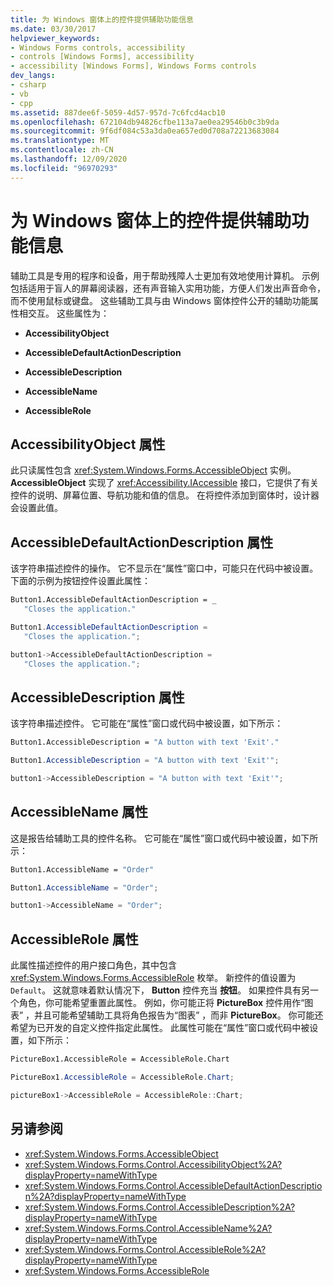 ```yaml
---
title: 为 Windows 窗体上的控件提供辅助功能信息
ms.date: 03/30/2017
helpviewer_keywords:
- Windows Forms controls, accessibility
- controls [Windows Forms], accessibility
- accessibility [Windows Forms], Windows Forms controls
dev_langs:
- csharp
- vb
- cpp
ms.assetid: 887dee6f-5059-4d57-957d-7c6fcd4acb10
ms.openlocfilehash: 672104db94826cfbe113a7ae0ea29546b0c3b9da
ms.sourcegitcommit: 9f6df084c53a3da0ea657ed0d708a72213683084
ms.translationtype: MT
ms.contentlocale: zh-CN
ms.lasthandoff: 12/09/2020
ms.locfileid: "96970293"
---
```

# <a name="providing-accessibility-information-for-controls-on-a-windows-form"></a>为 Windows 窗体上的控件提供辅助功能信息
辅助工具是专用的程序和设备，用于帮助残障人士更加有效地使用计算机。 示例包括适用于盲人的屏幕阅读器，还有声音输入实用功能，方便人们发出声音命令，而不使用鼠标或键盘。 这些辅助工具与由 Windows 窗体控件公开的辅助功能属性相交互。 这些属性为：  
  
- **AccessibilityObject**  
  
- **AccessibleDefaultActionDescription**  
  
- **AccessibleDescription**  
  
- **AccessibleName**  
  
- **AccessibleRole**  
  
## <a name="accessibilityobject-property"></a>AccessibilityObject 属性  
 此只读属性包含 <xref:System.Windows.Forms.AccessibleObject> 实例。 **AccessibleObject** 实现了 <xref:Accessibility.IAccessible> 接口，它提供了有关控件的说明、屏幕位置、导航功能和值的信息。 在将控件添加到窗体时，设计器会设置此值。  
  
## <a name="accessibledefaultactiondescription-property"></a>AccessibleDefaultActionDescription 属性  
 该字符串描述控件的操作。 它不显示在“属性”窗口中，可能只在代码中被设置。 下面的示例为按钮控件设置此属性：  
  
```vb  
Button1.AccessibleDefaultActionDescription = _  
   "Closes the application."  
```

```csharp  
Button1.AccessibleDefaultActionDescription =
   "Closes the application.";  
```

```cpp  
button1->AccessibleDefaultActionDescription =  
   "Closes the application.";  
```  
  
## <a name="accessibledescription-property"></a>AccessibleDescription 属性  
 该字符串描述控件。 它可能在“属性”窗口或代码中被设置，如下所示：  
  
```vb  
Button1.AccessibleDescription = "A button with text 'Exit'."  
```

```csharp  
Button1.AccessibleDescription = "A button with text 'Exit'";  
```

```cpp  
button1->AccessibleDescription = "A button with text 'Exit'";  
```  
  
## <a name="accessiblename-property"></a>AccessibleName 属性  
 这是报告给辅助工具的控件名称。 它可能在“属性”窗口或代码中被设置，如下所示：  
  
```vb  
Button1.AccessibleName = "Order"  
```

```csharp  
Button1.AccessibleName = "Order";  
```

```cpp  
button1->AccessibleName = "Order";  
```  
  
## <a name="accessiblerole-property"></a>AccessibleRole 属性  
 此属性描述控件的用户接口角色，其中包含 <xref:System.Windows.Forms.AccessibleRole> 枚举。 新控件的值设置为 `Default`。 这就意味着默认情况下， **Button** 控件充当 **按钮**。 如果控件具有另一个角色，你可能希望重置此属性。 例如，你可能正将 **PictureBox** 控件用作“图表” ，并且可能希望辅助工具将角色报告为“图表” ，而非 **PictureBox**。 你可能还希望为已开发的自定义控件指定此属性。 此属性可能在“属性”窗口或代码中被设置，如下所示：  
  
```vb
PictureBox1.AccessibleRole = AccessibleRole.Chart  
```

```csharp  
PictureBox1.AccessibleRole = AccessibleRole.Chart;  
```

```cpp  
pictureBox1->AccessibleRole = AccessibleRole::Chart;  
```  
  
## <a name="see-also"></a>另请参阅

- <xref:System.Windows.Forms.AccessibleObject>
- <xref:System.Windows.Forms.Control.AccessibilityObject%2A?displayProperty=nameWithType>
- <xref:System.Windows.Forms.Control.AccessibleDefaultActionDescription%2A?displayProperty=nameWithType>
- <xref:System.Windows.Forms.Control.AccessibleDescription%2A?displayProperty=nameWithType>
- <xref:System.Windows.Forms.Control.AccessibleName%2A?displayProperty=nameWithType>
- <xref:System.Windows.Forms.Control.AccessibleRole%2A?displayProperty=nameWithType>
- <xref:System.Windows.Forms.AccessibleRole>
